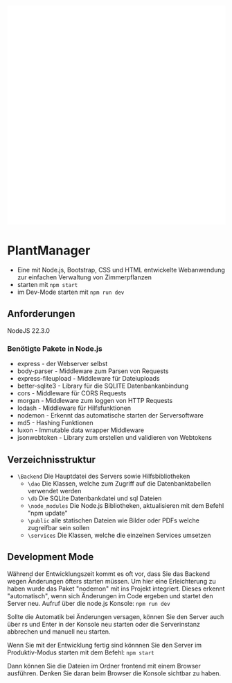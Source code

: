 ![alt text](frontend_static/images/logo_light.svg)

# PlantManager
- Eine mit Node.js, Bootstrap, CSS und HTML entwickelte Webanwendung zur einfachen Verwaltung von Zimmerpflanzen
- starten mit `npm start`
- im Dev-Mode starten mit `npm run dev`

## Anforderungen
NodeJS 22.3.0

### Benötigte Pakete in Node.js
- express - der Webserver selbst
- body-parser - Middleware zum Parsen von Requests
- express-fileupload - Middleware für Dateiuploads
- better-sqlite3 - Library für die SQLITE Datenbankanbindung
- cors - Middleware für CORS Requests
- morgan - Middleware zum loggen von HTTP Requests
- lodash - Middleware für Hilfsfunktionen
- nodemon - Erkennt das automatische starten der Serversoftware
- md5 - Hashing Funktionen
- luxon - Immutable data wrapper Middleware
- jsonwebtoken - Library zum erstellen und validieren von Webtokens

## Verzeichnisstruktur
- `\Backend`
		Die Hauptdatei des Servers sowie Hilfsbibliotheken
	- `\dao`
			Die Klassen, welche zum Zugriff auf die Datenbanktabellen verwendet werden
	- `\db`
			Die SQLite Datenbankdatei und sql Dateien
	- `\node_modules`
			Die Node.js Bibliotheken, aktualisieren mit dem Befehl "npm update"
	- `\public`
			alle statischen Dateien wie Bilder oder PDFs welche zugreifbar sein sollen
	- `\services`
			Die Klassen, welche die einzelnen Services umsetzen

## Development Mode
Während der Entwicklungszeit kommt es oft vor, dass Sie das Backend wegen Änderungen öfters starten müssen. Um hier eine Erleichterung zu haben wurde das Paket "nodemon" mit ins Projekt integriert. 
Dieses erkennt "automatisch", wenn sich Änderungen im Code ergeben und startet den Server neu.
Aufruf über die node.js Konsole: `npm run dev`

Sollte die Automatik bei Änderungen versagen, können Sie den Server auch über rs und Enter in der Konsole neu starten oder die Serverinstanz abbrechen und manuell neu starten.

Wenn Sie mit der Entwicklung fertig sind könnnen Sie den Server im Produktiv-Modus starten mit dem Befehl: `npm start`
	
Dann können Sie die Dateien im Ordner frontend mit einem Browser ausführen.
Denken Sie daran beim Browser die Konsole sichtbar zu haben.
